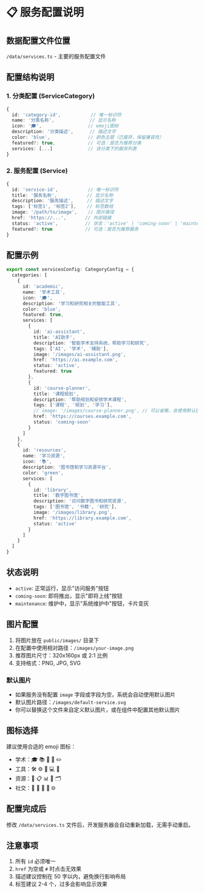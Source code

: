 # 📋 服务配置说明

## 数据配置文件位置
`/data/services.ts` - 主要的服务配置文件

## 配置结构说明

### 1. 分类配置 (ServiceCategory)

```typescript
{
  id: 'category-id',           // 唯一标识符
  name: '分类名称',             // 显示名称
  icon: '🎓',                 // emoji图标
  description: '分类描述',      // 描述文字
  color: 'blue',              // 颜色主题（已废弃，保留兼容性）
  featured?: true,            // 可选：是否为推荐分类
  services: [...]             // 该分类下的服务列表
}
```

### 2. 服务配置 (Service)

```typescript
{
  id: 'service-id',           // 唯一标识符
  title: '服务名称',           // 显示名称
  description: '服务描述',     // 描述文字
  tags: ['标签1', '标签2'],    // 标签数组
  image: '/path/to/image',    // 图片路径
  href: 'https://...',       // 外部链接
  status: 'active',          // 状态：'active' | 'coming-soon' | 'maintenance'
  featured?: true            // 可选：是否为推荐服务
}
```

## 配置示例

```typescript
export const servicesConfig: CategoryConfig = {
  categories: [
    {
      id: 'academic',
      name: '学术工具',
      icon: '🎓',
      description: '学习和研究相关的智能工具',
      color: 'blue',
      featured: true,
      services: [
        {
          id: 'ai-assistant',
          title: 'AI助手',
          description: '智能学术支持系统，帮助学习和研究',
          tags: ['AI', '学术', '辅助'],
          image: '/images/ai-assistant.png',
          href: 'https://ai.example.com',
          status: 'active',
          featured: true
        },
        {
          id: 'course-planner',
          title: '课程规划',
          description: '帮助规划和安排学术课程',
          tags: ['课程', '规划', '学习'],
          // image: '/images/course-planner.png', // 可以省略，会使用默认图片
          href: 'https://courses.example.com',
          status: 'coming-soon'
        }
      ]
    },
    {
      id: 'resources',
      name: '学习资源',
      icon: '📚',
      description: '图书馆和学习资源平台',
      color: 'green',
      services: [
        {
          id: 'library',
          title: '数字图书馆',
          description: '访问数字图书和研究资源',
          tags: ['图书馆', '书籍', '研究'],
          image: '/images/library.png',
          href: 'https://library.example.com',
          status: 'active'
        }
      ]
    }
  ]
}
```

## 状态说明

- `active`: 正常运行，显示"访问服务"按钮
- `coming-soon`: 即将推出，显示"即将上线"按钮
- `maintenance`: 维护中，显示"系统维护中"按钮，卡片变灰

## 图片配置

1. 将图片放在 `public/images/` 目录下
2. 在配置中使用相对路径：`/images/your-image.png`
3. 推荐图片尺寸：320x160px 或 2:1 比例
4. 支持格式：PNG, JPG, SVG

### 默认图片
- 如果服务没有配置 `image` 字段或字段为空，系统会自动使用默认图片
- 默认图片路径：`/images/default-service.svg`
- 你可以替换这个文件来自定义默认图片，或在组件中配置其他默认图片

## 图标选择

建议使用合适的 emoji 图标：
- 学术：🎓 📚 🔬 📖 ✏️
- 工具：🛠️ ⚙️ 🔧 💻 📱
- 资源：📁 📋 📊 💾 🗂️
- 社交：👥 💬 🤝 📢 🌐

## 配置完成后

修改 `/data/services.ts` 文件后，开发服务器会自动重新加载，无需手动重启。

## 注意事项

1. 所有 `id` 必须唯一
2. `href` 为空或 `#` 时点击无效果
3. 描述建议控制在 50 字以内，避免换行影响布局
4. 标签建议 2-4 个，过多会影响显示效果